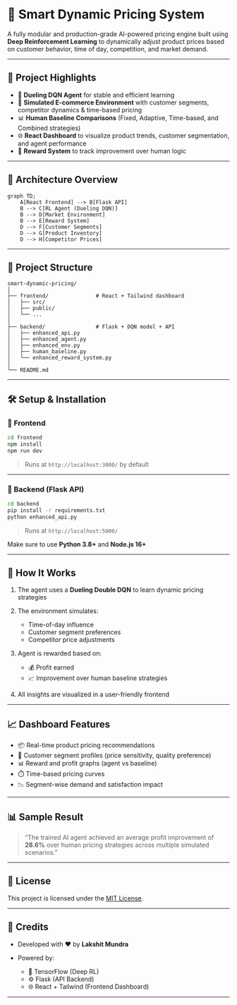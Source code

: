 
# 🧠 Smart Dynamic Pricing System

A fully modular and production-grade AI-powered pricing engine built using **Deep Reinforcement Learning** to dynamically adjust product prices based on customer behavior, time of day, competition, and market demand.

---

## 🚀 Project Highlights

- 🎯 **Dueling DQN Agent** for stable and efficient learning
- 🛒 **Simulated E-commerce Environment** with customer segments, competitor dynamics & time-based pricing
- 📊 **Human Baseline Comparisons** (Fixed, Adaptive, Time-based, and Combined strategies)
- 🌐 **React Dashboard** to visualize product trends, customer segmentation, and agent performance
- 🔬 **Reward System** to track improvement over human logic

---

## 🧠 Architecture Overview

```mermaid
graph TD;
    A[React Frontend] --> B[Flask API]
    B --> C[RL Agent (Dueling DQN)]
    B --> D[Market Environment]
    B --> E[Reward System]
    D --> F[Customer Segments]
    D --> G[Product Inventory]
    D --> H[Competitor Prices]
````

---

## 📂 Project Structure

```
smart-dynamic-pricing/
│
├── frontend/               # React + Tailwind dashboard
│   ├── src/
│   ├── public/
│   └── ...
│
├── backend/                # Flask + DQN model + API
│   ├── enhanced_api.py
│   ├── enhanced_agent.py
│   ├── enhanced_env.py
│   ├── human_baseline.py
│   └── enhanced_reward_system.py
│
└── README.md
```

---

## 🛠️ Setup & Installation

### 🔹 Frontend

```bash
cd frontend
npm install
npm run dev
```

> Runs at `http://localhost:3000/` by default

---

### 🔹 Backend (Flask API)

```bash
cd backend
pip install -r requirements.txt
python enhanced_api.py
```

> Runs at `http://localhost:5000/`

Make sure to use **Python 3.8+** and **Node.js 16+**

---

## 🧪 How It Works

1. The agent uses a **Dueling Double DQN** to learn dynamic pricing strategies
2. The environment simulates:

   * Time-of-day influence
   * Customer segment preferences
   * Competitor price adjustments
3. Agent is rewarded based on:

   * 💰 Profit earned
   * 📈 Improvement over human baseline strategies
4. All insights are visualized in a user-friendly frontend

---

## 📈 Dashboard Features

* 📦 Real-time product pricing recommendations
* 🧍 Customer segment profiles (price sensitivity, quality preference)
* 📊 Reward and profit graphs (agent vs baseline)
* ⏱️ Time-based pricing curves
* 📉 Segment-wise demand and satisfaction impact

---

## 📊 Sample Result

> “The trained AI agent achieved an average profit improvement of **28.6%** over human pricing strategies across multiple simulated scenarios.”

---

## 📜 License

This project is licensed under the [MIT License](LICENSE).

---

## 🙌 Credits

* Developed with ❤️ by **Lakshit Mundra**
* Powered by:

  * 🧠 TensorFlow (Deep RL)
  * ⚙️ Flask (API Backend)
  * 🌐 React + Tailwind (Frontend Dashboard)

---


```
